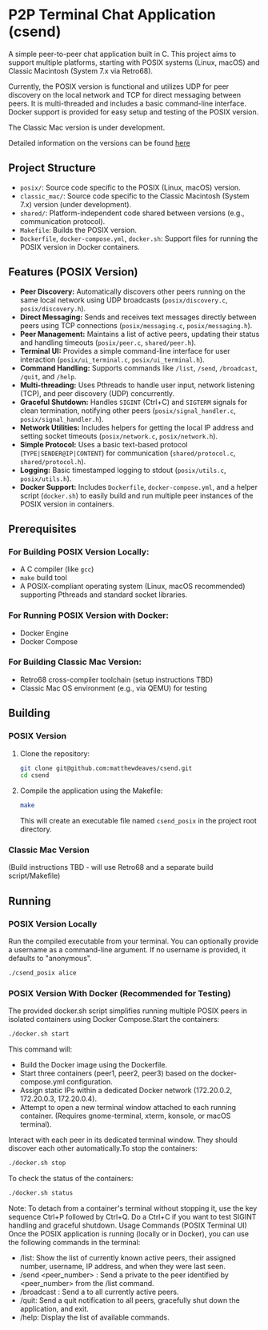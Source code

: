 # P2P Terminal Chat Application (csend)

A simple peer-to-peer chat application built in C. This project aims to support multiple platforms, starting with POSIX systems (Linux, macOS) and Classic Macintosh (System 7.x via Retro68).

Currently, the POSIX version is functional and utilizes UDP for peer discovery on the local network and TCP for direct messaging between peers. It is multi-threaded and includes a basic command-line interface. Docker support is provided for easy setup and testing of the POSIX version.

The Classic Mac version is under development.

Detailed information on the versions can be found [here](TAGS.md)

## Project Structure

*   `posix/`: Source code specific to the POSIX (Linux, macOS) version.
*   `classic_mac/`: Source code specific to the Classic Macintosh (System 7.x) version (under development).
*   `shared/`: Platform-independent code shared between versions (e.g., communication protocol).
*   `Makefile`: Builds the POSIX version.
*   `Dockerfile`, `docker-compose.yml`, `docker.sh`: Support files for running the POSIX version in Docker containers.

## Features (POSIX Version)

*   **Peer Discovery:** Automatically discovers other peers running on the same local network using UDP broadcasts (`posix/discovery.c`, `posix/discovery.h`).
*   **Direct Messaging:** Sends and receives text messages directly between peers using TCP connections (`posix/messaging.c`, `posix/messaging.h`).
*   **Peer Management:** Maintains a list of active peers, updating their status and handling timeouts (`posix/peer.c`, `shared/peer.h`).
*   **Terminal UI:** Provides a simple command-line interface for user interaction (`posix/ui_terminal.c`, `posix/ui_terminal.h`).
*   **Command Handling:** Supports commands like `/list`, `/send`, `/broadcast`, `/quit`, and `/help`.
*   **Multi-threading:** Uses Pthreads to handle user input, network listening (TCP), and peer discovery (UDP) concurrently.
*   **Graceful Shutdown:** Handles `SIGINT` (Ctrl+C) and `SIGTERM` signals for clean termination, notifying other peers (`posix/signal_handler.c`, `posix/signal_handler.h`).
*   **Network Utilities:** Includes helpers for getting the local IP address and setting socket timeouts (`posix/network.c`, `posix/network.h`).
*   **Simple Protocol:** Uses a basic text-based protocol (`TYPE|SENDER@IP|CONTENT`) for communication (`shared/protocol.c`, `shared/protocol.h`).
*   **Logging:** Basic timestamped logging to stdout (`posix/utils.c`, `posix/utils.h`).
*   **Docker Support:** Includes `Dockerfile`, `docker-compose.yml`, and a helper script (`docker.sh`) to easily build and run multiple peer instances of the POSIX version in containers.

## Prerequisites

### For Building POSIX Version Locally:

*   A C compiler (like `gcc`)
*   `make` build tool
*   A POSIX-compliant operating system (Linux, macOS recommended) supporting Pthreads and standard socket libraries.

### For Running POSIX Version with Docker:

*   Docker Engine
*   Docker Compose

### For Building Classic Mac Version:

*   Retro68 cross-compiler toolchain (setup instructions TBD)
*   Classic Mac OS environment (e.g., via QEMU) for testing

## Building

### POSIX Version

1.  Clone the repository:
    ```bash
    git clone git@github.com:matthewdeaves/csend.git
    cd csend
    ```
2.  Compile the application using the Makefile:
    ```bash
    make
    ```
    This will create an executable file named `csend_posix` in the project root directory.

### Classic Mac Version

(Build instructions TBD - will use Retro68 and a separate build script/Makefile)

## Running

### POSIX Version Locally

Run the compiled executable from your terminal. You can optionally provide a username as a command-line argument. If no username is provided, it defaults to "anonymous".

```bash
./csend_posix alice
```

### POSIX Version With Docker (Recommended for Testing)
The provided docker.sh script simplifies running multiple POSIX peers in isolated containers using Docker Compose.Start the containers:

```bash
./docker.sh start
```

This command will:

* Build the Docker image using the Dockerfile.
* Start three containers (peer1, peer2, peer3) based on the docker-compose.yml configuration.
* Assign static IPs within a dedicated Docker network (172.20.0.2, 172.20.0.3, 172.20.0.4).
* Attempt to open a new terminal window attached to each running container. (Requires gnome-terminal, xterm, konsole, or macOS terminal).

Interact with each peer in its dedicated terminal window. They should discover each other automatically.To stop the containers:

```bash
./docker.sh stop
```

To check the status of the containers:
```bash
./docker.sh status
```

Note: To detach from a container's terminal without stopping it, use the key sequence Ctrl+P followed by Ctrl+Q. Do a Ctrl+C if you want to test SIGINT handling and graceful shutdown.
Usage Commands (POSIX Terminal UI)
Once the POSIX application is running (locally or in Docker), you can use the following commands in the terminal:

* /list: Show the list of currently known active peers, their assigned number, username, IP address, and when they were last seen.
* /send <peer_number> <message>: Send a private <message> to the peer identified by <peer_number> from the /list command.
* /broadcast <message>: Send a <message> to all currently active peers.
* /quit: Send a quit notification to all peers, gracefully shut down the application, and exit.
* /help: Display the list of available commands.